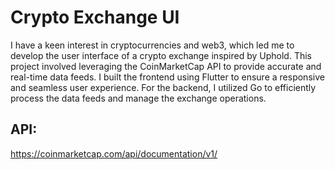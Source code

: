 # Crypto Exchange UI

I have a keen interest in cryptocurrencies and web3, which led me to develop the user interface of a crypto exchange inspired by Uphold. This project involved leveraging the CoinMarketCap API to provide accurate and real-time data feeds. I built the frontend using Flutter to ensure a responsive and seamless user experience. For the backend, I utilized Go to efficiently process the data feeds and manage the exchange operations.

## API:
https://coinmarketcap.com/api/documentation/v1/
